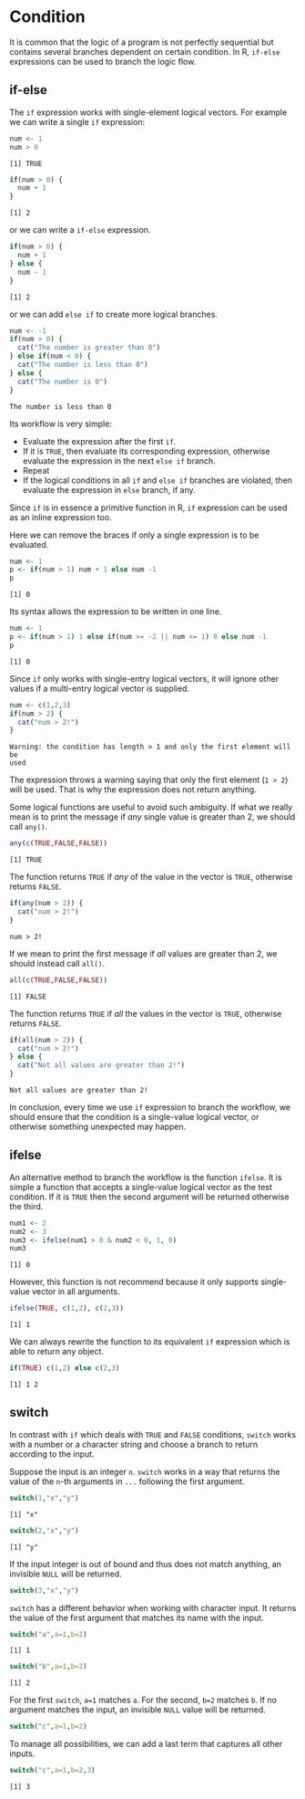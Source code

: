 

# Condition

It is common that the logic of a program is not perfectly sequential but contains several branches dependent on certain condition. In R, `if-else` expressions can be used to branch the logic flow.

## if-else

The `if` expression works with single-element logical vectors. For example we can write a single `if` expression:


```r
num <- 1
num > 0
```

```
[1] TRUE
```

```r
if(num > 0) {
  num + 1
}
```

```
[1] 2
```

or we can write a `if-else` expression.


```r
if(num > 0) {
  num + 1
} else {
  num - 1
}
```

```
[1] 2
```

or we can add `else if` to create more logical branches.


```r
num <- -1
if(num > 0) {
  cat("The number is greater than 0")
} else if(num < 0) {
  cat("The number is less than 0")
} else {
  cat("The number is 0")
}
```

```
The number is less than 0
```

Its workflow is very simple: 

- Evaluate the expression after the first `if`. 
- If it is `TRUE`, then evaluate its corresponding expression, otherwise evaluate the expression in the next `else if` branch. 
- Repeat
- If the logical conditions in all `if` and `else if` branches are violated, then evaluate the expression in `else` branch, if any.

Since `if` is in essence a primitive function in R, `if` expression can be used as an inline expression too.

Here we can remove the braces if only a single expression is to be evaluated.


```r
num <- 1
p <- if(num > 1) num + 1 else num -1
p
```

```
[1] 0
```

Its syntax allows the expression to be written in one line.


```r
num <- 1
p <- if(num > 1) 1 else if(num >= -2 || num <= 1) 0 else num -1
p
```

```
[1] 0
```

Since `if` only works with single-entry logical vectors, it will ignore other values if a multi-entry logical vector is supplied.


```r
num <- c(1,2,3)
if(num > 2) {
  cat("num > 2!")
}
```

```
Warning: the condition has length > 1 and only the first element will be
used
```

The expression throws a warning saying that only the first element (`1 > 2`) will be used. That is why the expression does not return anything.

Some logical functions are useful to avoid such ambiguity. If what we really mean is to print the message if *any* single value is greater than 2, we should call `any()`.


```r
any(c(TRUE,FALSE,FALSE))
```

```
[1] TRUE
```

The function returns `TRUE` if *any* of the value in the vector is `TRUE`, otherwise returns `FALSE`.


```r
if(any(num > 2)) {
  cat("num > 2!")
}
```

```
num > 2!
```

If we mean to print the first message if *all* values are greater than 2, we should instead call `all()`.


```r
all(c(TRUE,FALSE,FALSE))
```

```
[1] FALSE
```

The function returns `TRUE` if *all* the values in the vector is `TRUE`, otherwise returns `FALSE`.


```r
if(all(num > 2)) {
  cat("num > 2!")
} else {
  cat("Not all values are greater than 2!")
}
```

```
Not all values are greater than 2!
```

In conclusion, every time we use `if` expression to branch the workflow, we should ensure that the condition is a single-value logical vector, or otherwise something unexpected may happen.

## ifelse

An alternative method to branch the workflow is the function `ifelse`. It is simple a function that accepts a single-value logical vector as the test condition. If it is `TRUE` then the second argument will be returned otherwise the third.


```r
num1 <- 2
num2 <- 3
num3 <- ifelse(num1 > 0 & num2 < 0, 1, 0)
num3
```

```
[1] 0
```

However, this function is not recommend because it only supports single-value vector in all arguments.


```r
ifelse(TRUE, c(1,2), c(2,3))
```

```
[1] 1
```

We can always rewrite the function to its equivalent `if` expression which is able to return any object.


```r
if(TRUE) c(1,2) else c(2,3)
```

```
[1] 1 2
```

## switch

In contrast with `if` which deals with `TRUE` and `FALSE` conditions, `switch` works with a number or a character string and choose a branch to return according to the input.

Suppose the input is an integer `n`. `switch` works in a way that returns the value of the `n`-th arguments in `...` following the first argument.


```r
switch(1,"x","y")
```

```
[1] "x"
```

```r
switch(2,"x","y")
```

```
[1] "y"
```

If the input integer is out of bound and thus does not match anything, an invisible `NULL` will be returned.


```r
switch(3,"x","y")
```

`switch` has a different behavior when working with character input. It returns the value of the first argument that matches its name with the input.


```r
switch("a",a=1,b=2)
```

```
[1] 1
```

```r
switch("b",a=1,b=2)
```

```
[1] 2
```

For the first `switch`, `a=1` matches `a`. For the second, `b=2` matches `b`. If no argument matches the input, an invisible `NULL` value will be returned.


```r
switch("c",a=1,b=2)
```

To manage all possibilities, we can add a last term that captures all other inputs.


```r
switch("c",a=1,b=2,3)
```

```
[1] 3
```
